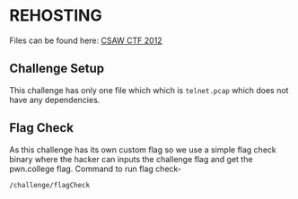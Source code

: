 # REHOSTING

Files can be found here: [CSAW CTF 2012](https://shell-storm.org/repo/CTF/CSAW-2012/Networking/100/)

## Challenge Setup
This challenge has only one file which which is `telnet.pcap` which does not have any dependencies.

## Flag Check
As this challenge has its own custom flag so we use a simple flag check binary where the hacker can inputs the challenge flag and get the pwn.college flag.
Command to run flag check-
```
/challenge/flagCheck
```